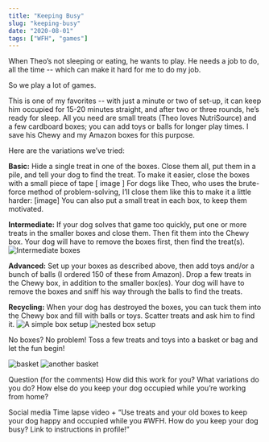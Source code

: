 ```yaml
---
title: "Keeping Busy"
slug: "keeping-busy"
date: "2020-08-01"
tags: ["WFH", "games"]
---
```


When Theo’s not sleeping or eating, he wants to play. He needs a job to do, all the time -- which can make it hard for me to do my job. 

So we play a lot of games.

This is one of my favorites -- with just a minute or two of set-up, it can keep him occupied for 15-20 minutes straight, and after two or three rounds, he’s ready for sleep. All you need are small treats (Theo loves NutriSource) and a few cardboard boxes; you can add toys or balls for longer play times. I save his Chewy and my Amazon boxes for this purpose. 

Here are the variations we’ve tried:

**Basic:** Hide a single treat in one of the boxes. Close them all, put them in a pile, and tell your dog to find the treat. 
To make it easier, close the boxes with a small piece of tape 
 [ image ] 
For dogs like Theo, who uses the brute-force method of problem-solving, I’ll close them like this to make it a little harder:
        [image]
You can also put a small treat in each box, to keep them motivated.

**Intermediate:** If your dog solves that game too quickly, put one or more treats in the smaller boxes and close them. Then fit them into the Chewy box. Your dog will have to remove the boxes first, then find the treat(s). 
![Intermediate boxes](/keeping-busy/theo1.png)

    
**Advanced:** Set up your boxes as described above, then add toys and/or a bunch of balls (I ordered 150 of these from Amazon). Drop a few treats in the Chewy box, in addition to the smaller box(es). Your dog will have to remove the boxes and sniff his way through the balls to find the treats.
    

**Recycling:** When your dog has destroyed the boxes, you can tuck them into the Chewy box and fill with balls or toys. Scatter treats and ask him to find it. 
![A simple box setup](/keeping-busy/box1.jpg)
![nested box setup](/keeping-busy/box2.jpg)

No boxes? No problem! Toss a few treats and toys into a basket or bag and let the fun begin!

![basket](/keeping-busy/basket.jpg)
![another basket](/keeping-busy/basket2.jpg)

Question (for the comments)
How did this work for you? 
What variations do you do? 
How else do you keep your dog occupied while you’re working from home? 



Social media
Time lapse video + “Use treats and your old boxes to keep your dog happy and occupied while you #WFH. How do you keep your dog busy? Link to instructions in profile!”



